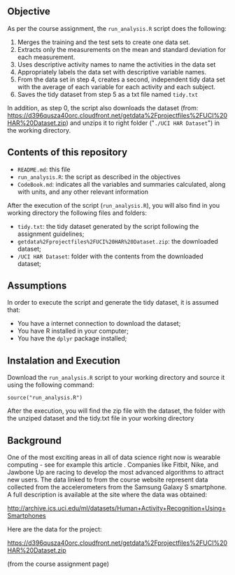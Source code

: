 ## Objective

As per the course assignment, the `run_analysis.R` script does the following:

1. Merges the training and the test sets to create one data set.
2. Extracts only the measurements on the mean and standard deviation for each measurement.
3. Uses descriptive activity names to name the activities in the data set
4. Appropriately labels the data set with descriptive variable names.
5. From the data set in step 4, creates a second, independent tidy data set with the average of each variable for each activity and each subject.
6. Saves the tidy dataset from step 5 as a txt file named `tidy.txt`

In addition, as step 0, the script also downloads the dataset (from: https://d396qusza40orc.cloudfront.net/getdata%2Fprojectfiles%2FUCI%20HAR%20Dataset.zip) and unzips it to right folder ("`./UCI HAR Dataset`") in the working directory.

## Contents of this repository

- `README.md`: this file
- `run_analysis.R`: the script as described in the objectives
- `CodeBook.md`: indicates all the variables and summaries calculated, along with units, and any other relevant information

After the execution of the script (`run_analysis.R`), you will also find in you working directory the following files and folders:

- `tidy.txt`: the tidy dataset generated by the script following the assignment guidelines;
- `getdata%2Fprojectfiles%2FUCI%20HAR%20Dataset.zip`: the downloaded dataset;
- `/UCI HAR Dataset`: folder with the contents from the downloaded dataset;

## Assumptions

In order to execute the script and generate the tidy dataset, it is assumed that:
- You have a internet connection to download the dataset;
- You have R installed in your computer;
- You have the `dplyr` package installed;

## Instalation and Execution

Download the `run_analysis.R` script to your working directory and source it using the following command:

`source("run_analysis.R")`

After the execution, you will find the zip file with the dataset, the folder with the unziped dataset and the tidy.txt file in your working directory

## Background

One of the most exciting areas in all of data science right now is wearable computing - see for example this article . Companies like Fitbit, Nike, and Jawbone Up are racing to develop the most advanced algorithms to attract new users. The data linked to from the course website represent data collected from the accelerometers from the Samsung Galaxy S smartphone. A full description is available at the site where the data was obtained:
  
  http://archive.ics.uci.edu/ml/datasets/Human+Activity+Recognition+Using+Smartphones

Here are the data for the project:
  
  https://d396qusza40orc.cloudfront.net/getdata%2Fprojectfiles%2FUCI%20HAR%20Dataset.zip

(from the course assignment page)
